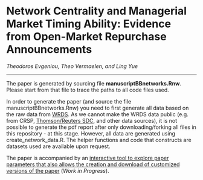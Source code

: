 # Network Centrality and Managerial Market Timing Ability:  Evidence from Open-Market Repurchase Announcements
*Theodoros Evgeniou, Theo Vermaelen, and Ling Yue*

<hr>


The paper is generated by sourcing file **manuscriptBBnetworks.Rnw**. Please start from that file to trace the paths to all code files used. 

In order to generate the paper (and source the file manuscriptBBnetworks.Rnw) you need to first generate all data based on the raw data from [WRDS](https://wrds-web.wharton.upenn.edu). As we cannot make the WRDS data public (e.g. from CRSP, [Thomson/Reuters SDC](http://thomsonreuters.com/en/products-services/financial/market-data/sdc-platinum.html),  and other data sources), it is not possible to generate the pdf report after only downloading/forking all files in this repository - at this stage. However, all data are generated using create_network_data.R. The helper functions and code that constructs are datasets used are available upon request. 

The paper is accompanied by an [interactive tool to explore paper parameters that also allows the creation and download of customized versions of the paper](https://inseaddataanalytics.shinyapps.io/index/) (*Work in Progress*).
